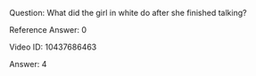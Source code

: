 Question: What did the girl in white do after she finished talking?

Reference Answer: 0

Video ID: 10437686463

Answer: 4

